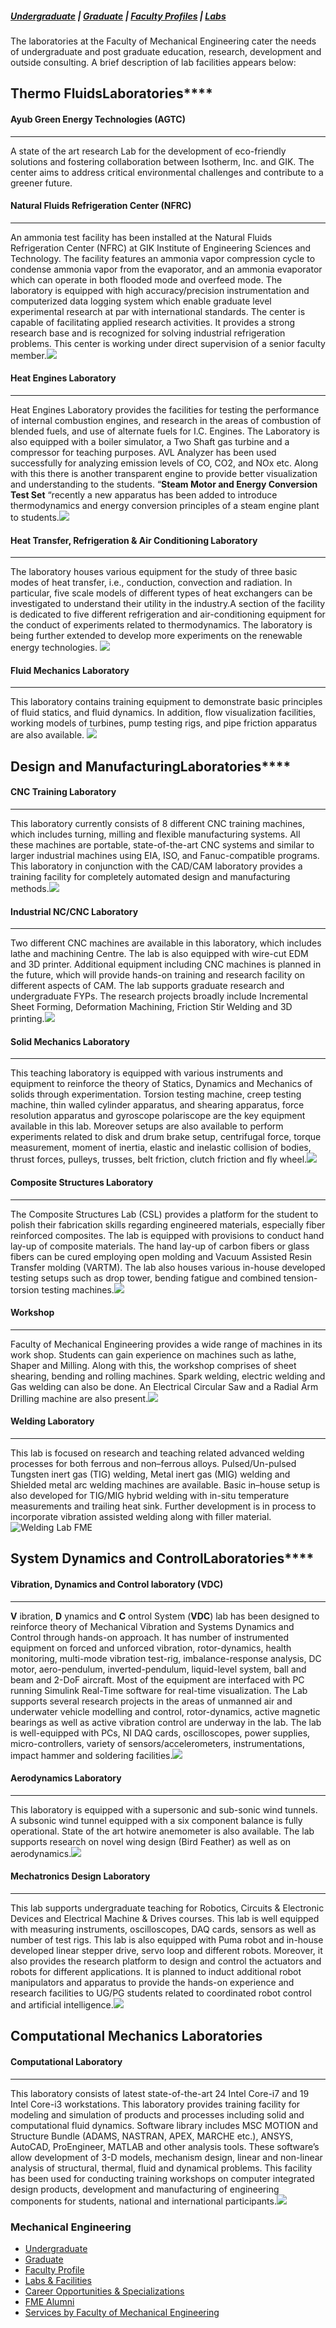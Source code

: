 #####  [Undergraduate](https://giki.edu.pk/fme/fme-undergraduate/) | [Graduate](https://giki.edu.pk/fme/fme-graduate/) | [Faculty Profiles](https://giki.edu.pk/fme/fme-faculty-profile/) | [Labs](https://giki.edu.pk/fme/fme-labs-and-facilities/)
The laboratories at the Faculty of Mechanical Engineering cater the needs of undergraduate and post graduate education, research, development and outside consulting. A brief description of lab facilities appears below:
## **Thermo Fluids**Laboratories****
#### Ayub Green Energy Technologies (AGTC)
* * *
A state of the art research Lab for the development of eco-friendly solutions and fostering collaboration between Isotherm, Inc. and GIK. The center aims to address critical environmental challenges and contribute to a greener future.
#### Natural Fluids Refrigeration Center (NFRC)
* * *
An ammonia test facility has been installed at the Natural Fluids Refrigeration Center (NFRC) at GIK Institute of Engineering Sciences and Technology. The facility features an ammonia vapor compression cycle to condense ammonia vapor from the evaporator, and an ammonia evaporator which can operate in both flooded mode and overfeed mode. The laboratory is equipped with high accuracy/precision instrumentation and computerized data logging system which enable graduate level experimental research at par with international standards. The center is capable of facilitating applied research activities. It provides a strong research base and is recognized for solving industrial refrigeration problems. This center is working under direct supervision of a senior faculty member.![](https://giki.edu.pk/fme/fme-labs-and-facilities/)
#### Heat Engines Laboratory
* * *
Heat Engines Laboratory provides the facilities for testing the performance of internal combustion engines, and research in the areas of combustion of blended fuels, and use of alternate fuels for I.C. Engines. The Laboratory is also equipped with a boiler simulator, a Two Shaft gas turbine and a compressor for teaching purposes. AVL Analyzer has been used successfully for analyzing emission levels of CO, CO2, and NOx etc. Along with this there is another transparent engine to provide better visualization and understanding to the students. “**Steam Motor and Energy Conversion Test Set** “recently a new apparatus has been added to introduce thermodynamics and energy conversion principles of a steam engine plant to students.![](https://giki.edu.pk/fme/fme-labs-and-facilities/)
#### Heat Transfer, Refrigeration & Air Conditioning Laboratory
* * *
The laboratory houses various equipment for the study of three basic modes of heat transfer, i.e., conduction, convection and radiation. In particular, five scale models of different types of heat exchangers can be investigated to understand their utility in the industry.A section of the facility is dedicated to five different refrigeration and air-conditioning equipment for the conduct of experiments related to thermodynamics. The laboratory is being further extended to develop more experiments on the renewable energy technologies. ![](https://giki.edu.pk/fme/fme-labs-and-facilities/)
#### Fluid Mechanics Laboratory
* * *
This laboratory contains training equipment to demonstrate basic principles of fluid statics, and fluid dynamics. In addition, flow visualization facilities, working models of turbines, pump testing rigs, and pipe friction apparatus are also available.
![](https://giki.edu.pk/fme/fme-labs-and-facilities/)
## **Design and Manufacturing**Laboratories****
#### CNC Training Laboratory
* * *
This laboratory currently consists of 8 different CNC training machines, which includes turning, milling and flexible manufacturing systems. All these machines are portable, state-of-the-art CNC systems and similar to larger industrial machines using EIA, ISO, and Fanuc-compatible programs. This laboratory in conjunction with the CAD/CAM laboratory provides a training facility for completely automated design and manufacturing methods.![](https://giki.edu.pk/fme/fme-labs-and-facilities/)
#### Industrial NC/CNC Laboratory
* * *
Two different CNC machines are available in this laboratory, which includes lathe and machining Centre. The lab is also equipped with wire-cut EDM and 3D printer. Additional equipment including CNC machines is planned in the future, which will provide hands-on training and research facility on different aspects of CAM. The lab supports graduate research and undergraduate FYPs. The research projects broadly include Incremental Sheet Forming, Deformation Machining, Friction Stir Welding and 3D printing.![](https://giki.edu.pk/fme/fme-labs-and-facilities/)
#### Solid Mechanics Laboratory
* * *
This teaching laboratory is equipped with various instruments and equipment to reinforce the theory of Statics, Dynamics and Mechanics of solids through experimentation. Torsion testing machine, creep testing machine, thin walled cylinder apparatus, and shearing apparatus, force resolution apparatus and gyroscope polariscope are the key equipment available in this lab. Moreover setups are also available to perform experiments related to disk and drum brake setup, centrifugal force, torque measurement, moment of inertia, elastic and inelastic collision of bodies, thrust forces, pulleys, trusses, belt friction, clutch friction and fly wheel.![](https://giki.edu.pk/fme/fme-labs-and-facilities/)
#### **Composite Structures Laboratory**
* * *
The Composite Structures Lab (CSL) provides a platform for the student to polish their fabrication skills regarding engineered materials, especially fiber reinforced composites. The lab is equipped with provisions to conduct hand lay-up of composite materials. The hand lay-up of carbon fibers or glass fibers can be cured employing open molding and Vacuum Assisted Resin Transfer molding (VARTM). The lab also houses various in-house developed testing setups such as drop tower, bending fatigue and combined tension-torsion testing machines.![](https://giki.edu.pk/fme/fme-labs-and-facilities/)
#### Workshop
* * *
Faculty of Mechanical Engineering provides a wide range of machines in its work shop. Students can gain experience on machines such as lathe, Shaper and Milling. Along with this, the workshop comprises of sheet shearing, bending and rolling machines. Spark welding, electric welding and Gas welding can also be done. An Electrical Circular Saw and a Radial Arm Drilling machine are also present.![](https://giki.edu.pk/fme/fme-labs-and-facilities/)
#### Welding Laboratory
* * *
This lab is focused on research and teaching related advanced welding processes for both ferrous and non–ferrous alloys. Pulsed/Un-pulsed Tungsten inert gas (TIG) welding, Metal inert gas (MIG) welding and Shielded metal arc welding machines are available. Basic in–house setup is also developed for TIG/MIG hybrid welding with in-situ temperature measurements and trailing heat sink. Further development is in process to incorporate vibration assisted welding along with filler material.
![Welding Lab FME](https://giki.edu.pk/fme/fme-labs-and-facilities/)
## **System Dynamics and Control**Laboratories****
#### Vibration, Dynamics and Control laboratory (VDC)
* * *
**V** ibration, **D** ynamics and **C** ontrol System (**VDC**) lab has been designed to reinforce theory of Mechanical Vibration and Systems Dynamics and Control through hands-on approach. It has number of instrumented equipment on forced and unforced vibration, rotor-dynamics, health monitoring, multi-mode vibration test-rig, imbalance-response analysis, DC motor, aero-pendulum, inverted-pendulum, liquid-level system, ball and beam and 2-DoF aircraft. Most of the equipment are interfaced with PC running Simulink Real-Time software for real-time visualization. The Lab supports several research projects in the areas of unmanned air and underwater vehicle modelling and control, rotor-dynamics, active magnetic bearings as well as active vibration control are underway in the lab. The lab is well-equipped with PCs, NI DAQ cards, oscilloscopes, power supplies, micro-controllers, variety of sensors/accelerometers, instrumentations, impact hammer and soldering facilities.![](https://giki.edu.pk/fme/fme-labs-and-facilities/)
#### Aerodynamics Laboratory
* * *
This laboratory is equipped with a supersonic and sub-sonic wind tunnels. A subsonic wind tunnel equipped with a six component balance is fully operational. State of the art hotwire anemometer is also available. The lab supports research on novel wing design (Bird Feather) as well as on aerodynamics.![](https://giki.edu.pk/fme/fme-labs-and-facilities/)
#### **Mechatronics Design Laboratory**
* * *
This lab supports undergraduate teaching for Robotics, Circuits & Electronic Devices and Electrical Machine & Drives courses. This lab is well equipped with measuring instruments, oscilloscopes, DAQ cards, sensors as well as number of test rigs. This lab is also equipped with Puma robot and in-house developed linear stepper drive, servo loop and different robots. Moreover, it also provides the research platform to design and control the actuators and robots for different applications. It is planned to induct additional robot manipulators and apparatus to provide the hands-on experience and research facilities to UG/PG students related to coordinated robot control and artificial intelligence.![](https://giki.edu.pk/fme/fme-labs-and-facilities/)
## **Computational Mechanics Laboratories**
#### **Computational Laboratory**
* * *
This laboratory consists of latest state-of-the-art 24 Intel Core-i7 and 19 Intel Core-i3 workstations. This laboratory provides training facility for modeling and simulation of products and processes including solid and computational fluid dynamics. Software library includes MSC MOTION and Structure Bundle (ADAMS, NASTRAN, APEX, MARCHE etc.), ANSYS, AutoCAD, ProEngineer, MATLAB and other analysis tools. These software’s allow development of 3-D models, mechanism design, linear and non-linear analysis of structural, thermal, fluid and dynamical problems. This facility has been used for conducting training workshops on computer integrated design products, development and manufacturing of engineering components for students, national and international participants.![](https://giki.edu.pk/fme/fme-labs-and-facilities/)
### Mechanical Engineering
  * [Undergraduate](https://giki.edu.pk/fme/fme-undergraduate/)
  * [Graduate](https://giki.edu.pk/fme/fme-graduate/)
  * [Faculty Profile](https://giki.edu.pk/fme/fme-faculty-profile/)
  * [Labs & Facilities](https://giki.edu.pk/fme/fme-labs-and-facilities/)
  * [Career Opportunities & Specializations ](https://giki.edu.pk/fme/career-opportunities-specializations/)
  * [FME Alumni](https://giki.edu.pk/fme/fme-alumni/)
  * [Services by Faculty of Mechanical Engineering](https://giki.edu.pk/services-by-faculty-of-mechanical-engineering/)



